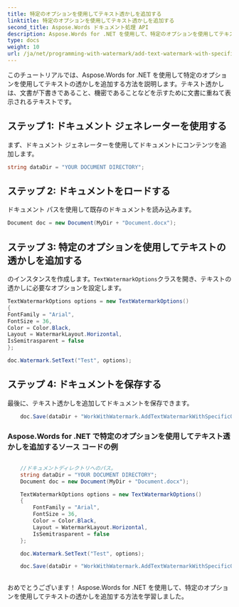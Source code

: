 ```yaml
---
title: 特定のオプションを使用してテキスト透かしを追加する
linktitle: 特定のオプションを使用してテキスト透かしを追加する
second_title: Aspose.Words ドキュメント処理 API
description: Aspose.Words for .NET を使用して、特定のオプションを使用してテキストの透かしを追加する方法を学びます。ステップバイステップのガイド。
type: docs
weight: 10
url: /ja/net/programming-with-watermark/add-text-watermark-with-specific-options/
---
```


このチュートリアルでは、Aspose.Words for .NET を使用して特定のオプションを使用してテキストの透かしを追加する方法を説明します。テキスト透かしは、文書が下書きであること、機密であることなどを示すために文書に重ねて表示されるテキストです。

## ステップ 1: ドキュメント ジェネレーターを使用する

まず、ドキュメント ジェネレーターを使用してドキュメントにコンテンツを追加します。

```csharp
string dataDir = "YOUR DOCUMENT DIRECTORY";
```

## ステップ 2: ドキュメントをロードする

ドキュメント パスを使用して既存のドキュメントを読み込みます。

```csharp
Document doc = new Document(MyDir + "Document.docx");
```

## ステップ 3: 特定のオプションを使用してテキストの透かしを追加する

のインスタンスを作成します。`TextWatermarkOptions`クラスを開き、テキストの透かしに必要なオプションを設定します。

```csharp
TextWatermarkOptions options = new TextWatermarkOptions()
{
FontFamily = "Arial",
FontSize = 36,
Color = Color.Black,
Layout = WatermarkLayout.Horizontal,
IsSemitrasparent = false
};

doc.Watermark.SetText("Test", options);
```

## ステップ 4: ドキュメントを保存する

最後に、テキスト透かしを追加してドキュメントを保存できます。

```csharp
	doc.Save(dataDir + "WorkWithWatermark.AddTextWatermarkWithSpecificOptions.docx");
```

### Aspose.Words for .NET で特定のオプションを使用してテキスト透かしを追加するソース コードの例

```csharp

	//ドキュメントディレクトリへのパス。
	string dataDir = "YOUR DOCUMENT DIRECTORY";
	Document doc = new Document(MyDir + "Document.docx");

	TextWatermarkOptions options = new TextWatermarkOptions()
	{
		FontFamily = "Arial",
		FontSize = 36,
		Color = Color.Black,
		Layout = WatermarkLayout.Horizontal,
		IsSemitrasparent = false
	};

	doc.Watermark.SetText("Test", options);

	doc.Save(dataDir + "WorkWithWatermark.AddTextWatermarkWithSpecificOptions.docx");
	
```

おめでとうございます！ Aspose.Words for .NET を使用して、特定のオプションを使用してテキストの透かしを追加する方法を学習しました。

